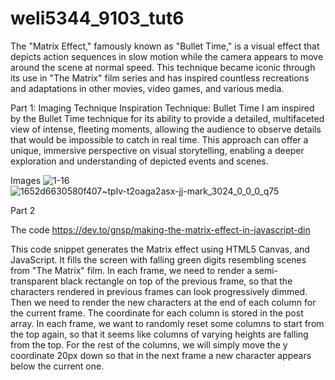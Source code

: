 # weli5344_9103_tut6


The "Matrix Effect," famously known as "Bullet Time," is a visual effect that depicts action sequences in slow motion while the camera appears to move around the scene at normal speed. This technique became iconic through its use in "The Matrix" film series and has inspired countless recreations and adaptations in other movies, video games, and various media.

Part 1: 
Imaging Technique Inspiration
Technique: Bullet Time
I am inspired by the Bullet Time technique for its ability to provide a detailed, multifaceted view of intense, fleeting moments, allowing the audience to observe details that would be impossible to catch in real time. This approach can offer a unique, immersive perspective on visual storytelling, enabling a deeper exploration and understanding of depicted events and scenes.

Images
![1-16](https://github.com/Wenkaii/weli5344_9103_tut6/assets/146446712/c8cee10a-38f3-4371-900a-119889fded9b)
![1652d6630580f407~tplv-t2oaga2asx-jj-mark_3024_0_0_0_q75](https://github.com/Wenkaii/weli5344_9103_tut6/assets/146446712/092dac2b-5e38-4b97-b9a3-dabcd08befc3)



Part 2

The code
https://dev.to/gnsp/making-the-matrix-effect-in-javascript-din

This code snippet generates the Matrix effect using HTML5 Canvas, and JavaScript. It fills the screen with falling green digits resembling scenes from "The Matrix" film. 
In each frame, we need to render a semi-transparent black rectangle on top of the previous frame, so that the characters rendered in previous frames can look progressively dimmed. Then we need to render the new characters at the end of each column for the current frame.
The coordinate for each column is stored in the post array. In each frame, we want to randomly reset some columns to start from the top again, so that it seems like columns of varying heights are falling from the top. For the rest of the columns, we will simply move the y coordinate 20px down so that in the next frame a new character appears below the current one.
